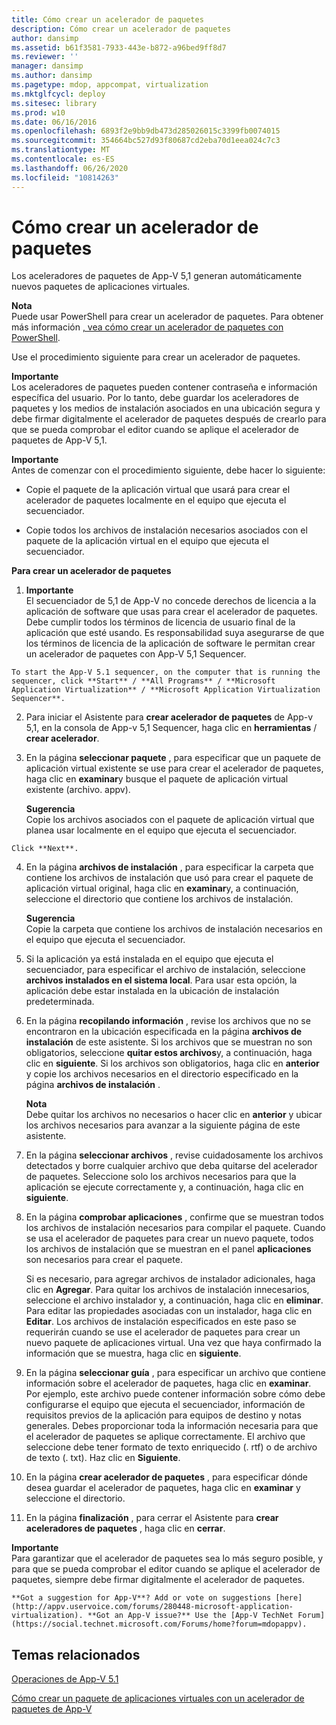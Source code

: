 ```yaml
---
title: Cómo crear un acelerador de paquetes
description: Cómo crear un acelerador de paquetes
author: dansimp
ms.assetid: b61f3581-7933-443e-b872-a96bed9ff8d7
ms.reviewer: ''
manager: dansimp
ms.author: dansimp
ms.pagetype: mdop, appcompat, virtualization
ms.mktglfcycl: deploy
ms.sitesec: library
ms.prod: w10
ms.date: 06/16/2016
ms.openlocfilehash: 6893f2e9bb9db473d285026015c3399fb0074015
ms.sourcegitcommit: 354664bc527d93f80687cd2eba70d1eea024c7c3
ms.translationtype: MT
ms.contentlocale: es-ES
ms.lasthandoff: 06/26/2020
ms.locfileid: "10814263"
---
```

# Cómo crear un acelerador de paquetes


Los aceleradores de paquetes de App-V 5,1 generan automáticamente nuevos paquetes de aplicaciones virtuales.

**Nota**  
Puede usar PowerShell para crear un acelerador de paquetes. Para obtener más información [, vea cómo crear un acelerador de paquetes con PowerShell](how-to-create-a-package-accelerator-by-using-powershell51.md).



Use el procedimiento siguiente para crear un acelerador de paquetes.

**Importante**  
Los aceleradores de paquetes pueden contener contraseña e información específica del usuario. Por lo tanto, debe guardar los aceleradores de paquetes y los medios de instalación asociados en una ubicación segura y debe firmar digitalmente el acelerador de paquetes después de crearlo para que se pueda comprobar el editor cuando se aplique el acelerador de paquetes de App-V 5,1.



**Importante**  
Antes de comenzar con el procedimiento siguiente, debe hacer lo siguiente:

-   Copie el paquete de la aplicación virtual que usará para crear el acelerador de paquetes localmente en el equipo que ejecuta el secuenciador.

-   Copie todos los archivos de instalación necesarios asociados con el paquete de la aplicación virtual en el equipo que ejecuta el secuenciador.



**Para crear un acelerador de paquetes**

1.  **Importante**  
    El secuenciador de 5,1 de App-V no concede derechos de licencia a la aplicación de software que usas para crear el acelerador de paquetes. Debe cumplir todos los términos de licencia de usuario final de la aplicación que esté usando. Es responsabilidad suya asegurarse de que los términos de licencia de la aplicación de software le permitan crear un acelerador de paquetes con App-V 5,1 Sequencer.



~~~
To start the App-V 5.1 sequencer, on the computer that is running the sequencer, click **Start** / **All Programs** / **Microsoft Application Virtualization** / **Microsoft Application Virtualization Sequencer**.
~~~

2. Para iniciar el Asistente para **crear acelerador de paquetes** de App-v 5,1, en la consola de App-v 5,1 Sequencer, haga clic en **herramientas**  /  **crear acelerador**.

3. En la página **seleccionar paquete** , para especificar que un paquete de aplicación virtual existente se use para crear el acelerador de paquetes, haga clic en **examinar**y busque el paquete de aplicación virtual existente (archivo. appv).

   **Sugerencia**  
   Copie los archivos asociados con el paquete de aplicación virtual que planea usar localmente en el equipo que ejecuta el secuenciador.



~~~
Click **Next**.
~~~

4. En la página **archivos de instalación** , para especificar la carpeta que contiene los archivos de instalación que usó para crear el paquete de aplicación virtual original, haga clic en **examinar**y, a continuación, seleccione el directorio que contiene los archivos de instalación.

   **Sugerencia**  
   Copie la carpeta que contiene los archivos de instalación necesarios en el equipo que ejecuta el secuenciador.



5. Si la aplicación ya está instalada en el equipo que ejecuta el secuenciador, para especificar el archivo de instalación, seleccione **archivos instalados en el sistema local**. Para usar esta opción, la aplicación debe estar instalada en la ubicación de instalación predeterminada.

6. En la página **recopilando información** , revise los archivos que no se encontraron en la ubicación especificada en la página **archivos de instalación** de este asistente. Si los archivos que se muestran no son obligatorios, seleccione **quitar estos archivos**y, a continuación, haga clic en **siguiente**. Si los archivos son obligatorios, haga clic en **anterior** y copie los archivos necesarios en el directorio especificado en la página **archivos de instalación** .

   **Nota**  
   Debe quitar los archivos no necesarios o hacer clic en **anterior** y ubicar los archivos necesarios para avanzar a la siguiente página de este asistente.



7. En la página **seleccionar archivos** , revise cuidadosamente los archivos detectados y borre cualquier archivo que deba quitarse del acelerador de paquetes. Seleccione solo los archivos necesarios para que la aplicación se ejecute correctamente y, a continuación, haga clic en **siguiente**.

8. En la página **comprobar aplicaciones** , confirme que se muestran todos los archivos de instalación necesarios para compilar el paquete. Cuando se usa el acelerador de paquetes para crear un nuevo paquete, todos los archivos de instalación que se muestran en el panel **aplicaciones** son necesarios para crear el paquete.

   Si es necesario, para agregar archivos de instalador adicionales, haga clic en **Agregar**. Para quitar los archivos de instalación innecesarios, seleccione el archivo instalador y, a continuación, haga clic en **eliminar**. Para editar las propiedades asociadas con un instalador, haga clic en **Editar**. Los archivos de instalación especificados en este paso se requerirán cuando se use el acelerador de paquetes para crear un nuevo paquete de aplicaciones virtual. Una vez que haya confirmado la información que se muestra, haga clic en **siguiente**.

9. En la página **seleccionar guía** , para especificar un archivo que contiene información sobre el acelerador de paquetes, haga clic en **examinar**. Por ejemplo, este archivo puede contener información sobre cómo debe configurarse el equipo que ejecuta el secuenciador, información de requisitos previos de la aplicación para equipos de destino y notas generales. Debes proporcionar toda la información necesaria para que el acelerador de paquetes se aplique correctamente. El archivo que seleccione debe tener formato de texto enriquecido (. rtf) o de archivo de texto (. txt). Haz clic en **Siguiente**.

10. En la página **crear acelerador de paquetes** , para especificar dónde desea guardar el acelerador de paquetes, haga clic en **examinar** y seleccione el directorio.

11. En la página **finalización** , para cerrar el Asistente para **crear aceleradores de paquetes** , haga clic en **cerrar**.

   **Importante**  
   Para garantizar que el acelerador de paquetes sea lo más seguro posible, y para que se pueda comprobar el editor cuando se aplique el acelerador de paquetes, siempre debe firmar digitalmente el acelerador de paquetes.



~~~
**Got a suggestion for App-V**? Add or vote on suggestions [here](http://appv.uservoice.com/forums/280448-microsoft-application-virtualization). **Got an App-V issue?** Use the [App-V TechNet Forum](https://social.technet.microsoft.com/Forums/home?forum=mdopappv).
~~~

## Temas relacionados


[Operaciones de App-V 5.1](operations-for-app-v-51.md)

[Cómo crear un paquete de aplicaciones virtuales con un acelerador de paquetes de App-V](how-to-create-a-virtual-application-package-using-an-app-v-package-accelerator51.md)









